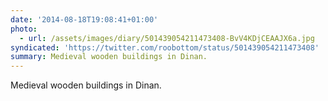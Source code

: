 ```yaml
---
date: '2014-08-18T19:08:41+01:00'
photo:
  - url: /assets/images/diary/501439054211473408-BvV4KDjCEAAJX6a.jpg
syndicated: 'https://twitter.com/roobottom/status/501439054211473408'
summary: Medieval wooden buildings in Dinan.
---
```

Medieval wooden buildings in Dinan. 
